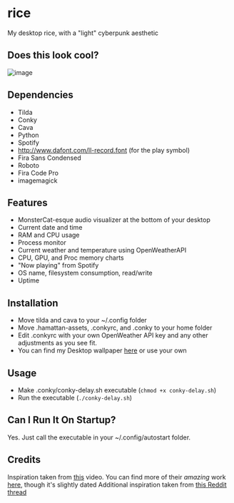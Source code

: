 # rice
My desktop rice, with a "light" cyberpunk aesthetic

## Does this look cool?
![image](https://github.com/anishgoyal1108/rice/assets/90469168/c4bcaf59-9a82-4a93-b4db-bf04d6721ad2)

## Dependencies
* Tilda
* Conky
* Cava
* Python
* Spotify
* http://www.dafont.com/ll-record.font (for the play symbol)
* Fira Sans Condensed
* Roboto
* Fira Code Pro
* imagemagick

## Features
* MonsterCat-esque audio visualizer at the bottom of your desktop
* Current date and time
* RAM and CPU usage
* Process monitor
* Current weather and temperature using OpenWeatherAPI
* CPU, GPU, and Proc memory charts
* "Now playing" from Spotify
* OS name, filesystem consumption, read/write
* Uptime

## Installation
* Move tilda and cava to your ~/.config folder
* Move .hamattan-assets, .conkyrc, and .conky to your home folder
* Edit .conkyrc with your own OpenWeather API key and any other adjustments as you see fit.
* You can find my Desktop wallpaper [here](https://imgur.com/a/wX1cq0I) or use your own

## Usage
* Make .conky/conky-delay.sh executable (`chmod +x conky-delay.sh`)
* Run the executable (`./conky-delay.sh`)

## Can I Run It On Startup?
Yes. Just call the executable in your ~/.config/autostart folder. 

## Credits
Inspiration taken from [this](https://www.youtube.com/watch?v=1uHQ1493c04) video. You can find more of their *amazing* work [here](https://github.com/sysadmin-info), though it's slightly dated
Additional inspiration taken from [this Reddit thread](https://www.reddit.com/r/unixporn/comments/1200h9o/i3wm_black_and_white_minimalist_rice/)
